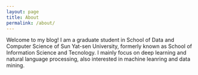 ```yaml
---
layout: page
title: About
permalink: /about/
---
```


Welcome to my blog! I am a graduate student in School of Data and Computer Science of Sun Yat-sen University, formerly known as School of Information Science and Tecnology. I mainly focus on deep learning and natural language processing, also interested in machine leanring and data mining.